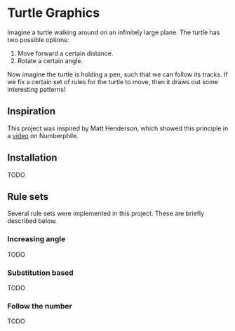 # Turtle Graphics

Imagine a turtle walking around on an infinitely large plane. The 
turtle has two possible options:
1. Move forward a certain distance.
2. Rotate a certain angle.

Now imagine the turtle is holding a pen, such that we can follow its
tracks. If we fix a certain set of rules for the turtle to move, then 
it draws out some interesting patterns!

## Inspiration

This project was inspired by Matt Henderson, which showed this principle
in a [video](https://youtu.be/tkC1HHuuk7c?si=Vq04vwa7FscY7ZMp) on Numberphile.

## Installation

TODO

## Rule sets

Several rule sets were implemented in this project. These are briefly described
below. 

### Increasing angle

TODO 

### Substitution based

TODO 

### Follow the number

TODO 

